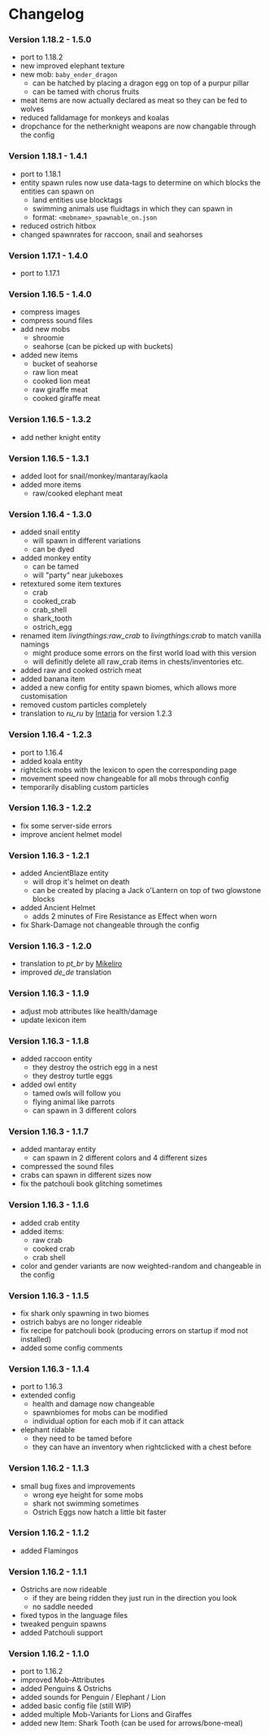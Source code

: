 # Changelog

### Version 1.18.2 - 1.5.0
 - port to 1.18.2
 - new improved elephant texture
 - new mob: `baby_ender_dragon`
     - can be hatched by placing a dragon egg on top of a purpur pillar
     - can be tamed with chorus fruits
 - meat items are now actually declared as meat so they can be fed to wolves
 - reduced falldamage for monkeys and koalas
 - dropchance for the netherknight weapons are now changable through the config

### Version 1.18.1 - 1.4.1
 - port to 1.18.1
 - entity spawn rules now use data-tags to determine on which blocks the entities can spawn on
     - land entities use blocktags
     - swimming animals use fluidtags in which they can spawn in
     - format: `<mobname>_spawnable_on.json`
 - reduced ostrich hitbox
 - changed spawnrates for raccoon, snail and seahorses

### Version 1.17.1 - 1.4.0
 - port to 1.17.1

### Version 1.16.5 - 1.4.0
 - compress images
 - compress sound files
 - add new mobs
     - shroomie
     - seahorse (can be picked up with buckets)
 - added new items
     - bucket of seahorse
     - raw lion meat
     - cooked lion meat
     - raw giraffe meat
     - cooked giraffe meat

### Version 1.16.5 - 1.3.2
 - add nether knight entity

### Version 1.16.5 - 1.3.1
 - added loot for snail/monkey/mantaray/kaola
 - added more items
     - raw/cooked elephant meat

### Version 1.16.4 - 1.3.0
 - added snail entity
     - will spawn in different variations
     - can be dyed
 - added monkey entity
     - can be tamed
     - will "party" near jukeboxes
 - retextured some item textures
     - crab
     - cooked_crab
     - crab_shell
     - shark_tooth
     - ostrich_egg
 - renamed item *livingthings:raw_crab* to *livingthings:crab* to match vanilla namings
     - might produce some errors on the first world load with this version
     - will definitly delete all raw_crab items in chests/inventories etc.
 - added raw and cooked ostrich meat
 - added banana item
 - added a new config for entity spawn biomes, which allows more customisation
 - removed custom particles completely
 - translation to *ru_ru* by [Intaria](https://github.com/Intaria) for version 1.2.3

### Version 1.16.4 - 1.2.3
 - port to 1.16.4
 - added koala entity
 - rightclick mobs with the lexicon to open the corresponding page
 - movement speed now changeable for all mobs through config
 - temporarily disabling custom particles

### Version 1.16.3 - 1.2.2
 - fix some server-side errors
 - improve ancient helmet model

### Version 1.16.3 - 1.2.1
 - added AncientBlaze entity
     - will drop it's helmet on death
     - can be created by placing a Jack o'Lantern on top of two glowstone blocks
 - added Ancient Helmet
     - adds 2 minutes of Fire Resistance as Effect when worn
 - fix Shark-Damage not changeable through the config

### Version 1.16.3 - 1.2.0
 - translation to *pt_br* by [Mikeliro](https://github.com/Mikeliro)
 - improved *de_de* translation

### Version 1.16.3 - 1.1.9
 - adjust mob attributes like health/damage
 - update lexicon item

### Version 1.16.3 - 1.1.8
 - added raccoon entity
     - they destroy the ostrich egg in a nest
     - they destroy turtle eggs
 - added owl entity
     - tamed owls will follow you
     - flying animal like parrots
     - can spawn in 3 different colors 

### Version 1.16.3 - 1.1.7
 - added mantaray entity
     - can spawn in 2 different colors and 4 different sizes
 - compressed the sound files
 - crabs can spawn in different sizes now
 - fix the patchouli book glitching sometimes

### Version 1.16.3 - 1.1.6
 - added crab entity
 - added items:
     - raw crab
     - cooked crab
     - crab shell
 - color and gender variants are now weighted-random and changeable in the config

### Version 1.16.3 - 1.1.5
 - fix shark only spawning in two biomes
 - ostrich babys are no longer rideable
 - fix recipe for patchouli book (producing errors on startup if mod not installed)
 - added some config comments

### Version 1.16.3 - 1.1.4
 - port to 1.16.3
 - extended config
    - health and damage now changeable
    - spawnbiomes for mobs can be modified
    - individual option for each mob if it can attack
 - elephant ridable
    - they need to be tamed before
    - they can have an inventory when rightclicked with a chest before

### Version 1.16.2 - 1.1.3
 - small bug fixes and improvements
     - wrong eye height for some mobs
     - shark not swimming sometimes
     - Ostrich Eggs now hatch a little bit faster

### Version 1.16.2 - 1.1.2
 - added Flamingos

### Version 1.16.2 - 1.1.1
 - Ostrichs are now rideable
    - if they are being ridden they just run in the direction you look
    - no saddle needed
 - fixed typos in the language files
 - tweaked penguin spawns
 - added Patchouli support


### Version 1.16.2 - 1.1.0
 - port to 1.16.2
 - improved Mob-Attributes
 - added Penguins & Ostrichs
 - added sounds for Penguin / Elephant / Lion
 - added basic config file (still WIP)
 - added multiple Mob-Variants for Lions and Giraffes
 - added new Item: Shark Tooth (can be used for arrows/bone-meal)
